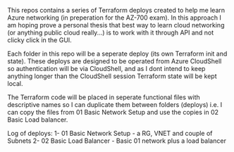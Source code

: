 This repos contains a series of Terraform deploys created to help me learn Azure networking (in preperation for the AZ-700 exam). In this approach I am hoping prove a personal thesis that best way to learn cloud networking (or anything public cloud really...) is to work with it through API and not clicky click in the GUI.

Each folder in this repo will be a seperate deploy (its own Terraform init and state). These deploys are designed to be operated from Azure CloudShell so authentication will be via CloudShell, and as I dont intend to keep anything longer than the CloudShell session Terraform state will be kept local.

The Terraform code will be placed in seperate functional files with descriptive names so I can duplicate them between folders (deploys) i.e. I can copy the files from 01 Basic Network Setup and use the copies in 02 Basic Load balancer.

Log of deploys:
1- 01 Basic Network Setup - a RG, VNET and couple of Subnets
2- 02 Basic Load Balancer - Basic 01 network plus a load balancer

